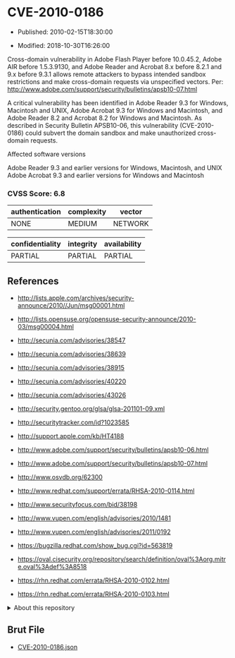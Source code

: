 # CVE-2010-0186

- Published: 2010-02-15T18:30:00

- Modified: 2018-10-30T16:26:00

Cross-domain vulnerability in Adobe Flash Player before 10.0.45.2, Adobe AIR before 1.5.3.9130, and Adobe Reader and Acrobat 8.x before 8.2.1 and 9.x before 9.3.1 allows remote attackers to bypass intended sandbox restrictions and make cross-domain requests via unspecified vectors. Per: http://www.adobe.com/support/security/bulletins/apsb10-07.html


A critical vulnerability has been identified in Adobe Reader 9.3 for Windows, Macintosh and UNIX, Adobe Acrobat 9.3 for Windows and Macintosh, and Adobe Reader 8.2 and Acrobat 8.2 for Windows and Macintosh. As described in Security Bulletin APSB10-06, this vulnerability (CVE-2010-0186) could subvert the domain sandbox and make unauthorized cross-domain requests.



Affected software versions

Adobe Reader 9.3 and earlier versions for Windows, Macintosh, and UNIX
Adobe Acrobat 9.3 and earlier versions for Windows and Macintosh

### CVSS Score: **6.8**

| authentication | complexity | vector |
| --- | --- | --- |
| NONE | MEDIUM | NETWORK |

| confidentiality | integrity | availability |
| --- | --- | --- |
| PARTIAL | PARTIAL | PARTIAL |

## References

* http://lists.apple.com/archives/security-announce/2010//Jun/msg00001.html

* http://lists.opensuse.org/opensuse-security-announce/2010-03/msg00004.html

* http://secunia.com/advisories/38547

* http://secunia.com/advisories/38639

* http://secunia.com/advisories/38915

* http://secunia.com/advisories/40220

* http://secunia.com/advisories/43026

* http://security.gentoo.org/glsa/glsa-201101-09.xml

* http://securitytracker.com/id?1023585

* http://support.apple.com/kb/HT4188

* http://www.adobe.com/support/security/bulletins/apsb10-06.html

* http://www.adobe.com/support/security/bulletins/apsb10-07.html

* http://www.osvdb.org/62300

* http://www.redhat.com/support/errata/RHSA-2010-0114.html

* http://www.securityfocus.com/bid/38198

* http://www.vupen.com/english/advisories/2010/1481

* http://www.vupen.com/english/advisories/2011/0192

* https://bugzilla.redhat.com/show_bug.cgi?id=563819

* https://oval.cisecurity.org/repository/search/definition/oval%3Aorg.mitre.oval%3Adef%3A8518

* https://rhn.redhat.com/errata/RHSA-2010-0102.html

* https://rhn.redhat.com/errata/RHSA-2010-0103.html

<details>
<summary>About this repository</summary> 

  This repository is part of the project [Live Hack CVE](https://github.com/Live-Hack-CVE). Main website can be found [www.live-hack.org](https://www.live-hack.org) 
  
  Made by [Sn0wAlice](https://github.com/Sn0wAlice) for the people that care about security and need to have a feed of the latest CVEs. Hope you enjoy it, don't forget to star the repo and follow me on [Twitter](https://twitter.com/Sn0wAlice) and [Github](https://github.com/Sn0wAlice). And that is my [personnal website](https://www.alice-snow.me/)

  - [Home Page](https://github.com/Live-Hack-CVE)
  - [Framework](https://github.com/Live-Hack-CVE/cve-framework)
  - [CVE database](https://github.com/Live-Hack-CVE/full_database)
  - [Changelog](https://github.com/Live-Hack-CVE/Changelog)
</details>

## Brut File

* [CVE-2010-0186.json](https://raw.githubusercontent.com/Live-Hack-CVE/full_database/main/cves/2010/CVE-2010-0186.json)

